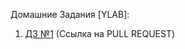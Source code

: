 Домашние Задания [YLAB]:

1. [ДЗ №1](https://github.com/ylabio/react-webinar-3/pull/14) (Ссылка на PULL REQUEST)
